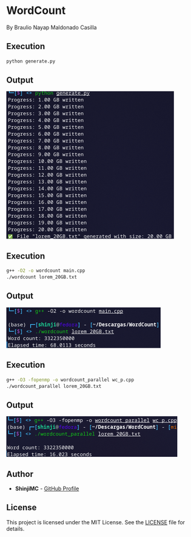 # WordCount

By Braulio Nayap Maldonado Casilla

## Execution

```bash
python generate.py
```

## Output

![Ejecución](.docs/generate.png)

## Execution

```bash
g++ -O2 -o wordcount main.cpp
./wordcount lorem_20GB.txt
```

## Output

![Ejecución](.docs/wordcount.png)

## Execution

```bash
g++ -O3 -fopenmp -o wordcount_parallel wc_p.cpp
./wordcount_parallel lorem_20GB.txt
```

## Output

![Ejecución](.docs/wordcount_parallel.png)

## Author

- **ShinjiMC** - [GitHub Profile](https://github.com/ShinjiMC)

## License

This project is licensed under the MIT License. See the [LICENSE](LICENSE) file for details.
